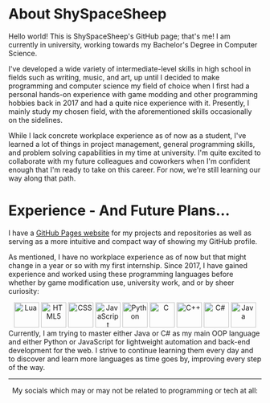 # About ShySpaceSheep
Hello world! This is ShySpaceSheep's GitHub page; that's me!
I am currently in university, working towards my Bachelor's Degree in Computer Science.

I've developed a wide variety of intermediate-level skills in high school in fields such as writing, music, and art, up until I decided to make programming and computer science my field of choice when I first had a personal hands-on experience with game modding and other programming hobbies back in 2017 and had a quite nice experience with it. Presently, I mainly study my chosen field, with the aforementioned skills occasionally on the sidelines.

While I lack concrete workplace experience as of now as a student, I've learned a lot of things in project management, general programming skills, and problem solving capabilities in my time at university. I'm quite excited to collaborate with my future colleagues and coworkers when I'm confident enough that I'm ready to take on this career. For now, we're still learning our way along that path.
# Experience - And Future Plans...
I have a [GitHub Pages website](https://shyspacesheep.github.io) for my projects and repositories as well as serving as a more intuitive and compact way of showing my GitHub profile.

As mentioned, I have no workplace experience as of now but that might change in a year or so with my first internship. Since 2017, I have gained experience and worked using these programming languages before whether by game modification use, university work, and or by sheer curiosity:
<div align="center">
  <img src="https://user-images.githubusercontent.com/82251402/208085989-254a2129-5156-4883-a1f4-242529042715.png" width="50" height="50" title="Lua">
  <img src="https://user-images.githubusercontent.com/82251402/152732531-8761efb5-09bc-4ecf-a6cf-eb47b26ecabc.png" width="50" height="50" title="HTML5">
  <img src="https://user-images.githubusercontent.com/82251402/152732567-01c76043-eac7-442d-82f6-6f2e8220aacc.png" width="50" height="50" title="CSS">
  <img src="https://user-images.githubusercontent.com/82251402/152732326-9b7ba73e-8436-48eb-b2c3-687b366a50a5.png" width="50" height="50" title="JavaScript">
  <img src="https://user-images.githubusercontent.com/82251402/152732411-1025d770-412b-4a34-996d-0fd58ed987ed.png" width="50" height="50" title="Python">
  <img src="https://user-images.githubusercontent.com/82251402/152731717-b0ea03e2-e27f-40fc-a101-3c21c6e2c5ec.png" width="50" height="50" title="C">
  <img src="https://user-images.githubusercontent.com/82251402/152732014-ebeee432-6190-4f69-bef7-a054be691b9f.png" width="50" height="50" title="C++">
  <img src="https://user-images.githubusercontent.com/82251402/152732127-ec9abc00-745d-43a8-be63-6056ed5f29b0.png" width="50" height="50" title="C#">
  <img src="https://user-images.githubusercontent.com/82251402/208086472-e7ed5a35-d756-4540-98b9-1f6c29c67260.png" width="50" height="50" title="Java">
</div>
Currently, I am trying to master either Java or C# as my main OOP language and either Python or JavaScript for lightweight automation and back-end development for the web. I strive to continue learning them every day and to discover and learn more languages as time goes by, improving every step of the way.
<hr>
<div align="center">
My socials which may or may not be related to programming or tech at all:
</div> 
